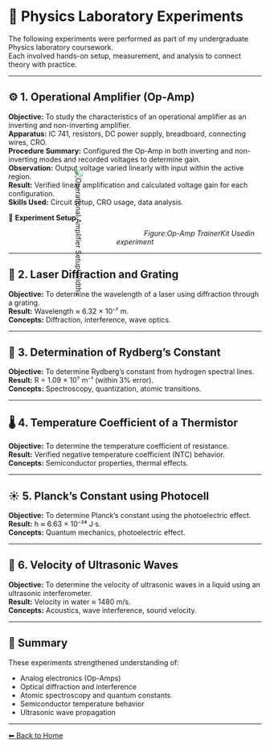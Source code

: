 
# 🧪 Physics Laboratory Experiments

The following experiments were performed as part of my undergraduate Physics laboratory coursework.  
Each involved hands-on setup, measurement, and analysis to connect theory with practice.

---

## ⚙️ 1. Operational Amplifier (Op-Amp)
**Objective:** To study the characteristics of an operational amplifier as an inverting and non-inverting amplifier.  
**Apparatus:** IC 741, resistors, DC power supply, breadboard, connecting wires, CRO.  
**Procedure Summary:** Configured the Op-Amp in both inverting and non-inverting modes and recorded voltages to determine gain.  
**Observation:** Output voltage varied linearly with input within the active region.  
**Result:** Verified linear amplification and calculated voltage gain for each configuration.  
**Skills Used:** Circuit setup, CRO usage, data analysis.  

📸 **Experiment Setup:**  
<p align="center">
  <img src="./images/opanp.jpg" alt="Operational Amplifier Setup' width="450' style="transform: rotate(90deg);"
  <br>
  <em>Figure:Op-Amp TrainerKit Usedin experiment</em>
</p>

---

## 🔦 2. Laser Diffraction and Grating
**Objective:** To determine the wavelength of a laser using diffraction through a grating.  
**Result:** Wavelength ≈ 6.32 × 10⁻⁷ m.  
**Concepts:** Diffraction, interference, wave optics.  

---

## 🌌 3. Determination of Rydberg’s Constant
**Objective:** To determine Rydberg’s constant from hydrogen spectral lines.  
**Result:** R = 1.09 × 10⁷ m⁻¹ (within 3% error).  
**Concepts:** Spectroscopy, quantization, atomic transitions.  

---

## 🌡️ 4. Temperature Coefficient of a Thermistor
**Objective:** To determine the temperature coefficient of resistance.  
**Result:** Verified negative temperature coefficient (NTC) behavior.  
**Concepts:** Semiconductor properties, thermal effects.  

---

## ☀️ 5. Planck’s Constant using Photocell
**Objective:** To determine Planck’s constant using the photoelectric effect.  
**Result:** h ≈ 6.63 × 10⁻³⁴ J·s.  
**Concepts:** Quantum mechanics, photoelectric effect.  

---

## 🌊 6. Velocity of Ultrasonic Waves
**Objective:** To determine the velocity of ultrasonic waves in a liquid using an ultrasonic interferometer.  
**Result:** Velocity in water ≈ 1480 m/s.  
**Concepts:** Acoustics, wave interference, sound velocity.  

---

## 🧭 Summary
These experiments strengthened understanding of:
- Analog electronics (Op-Amps)
- Optical diffraction and interference
- Atomic spectroscopy and quantum constants
- Semiconductor temperature behavior
- Ultrasonic wave propagation

---
[⬅ Back to Home](./index.html)
